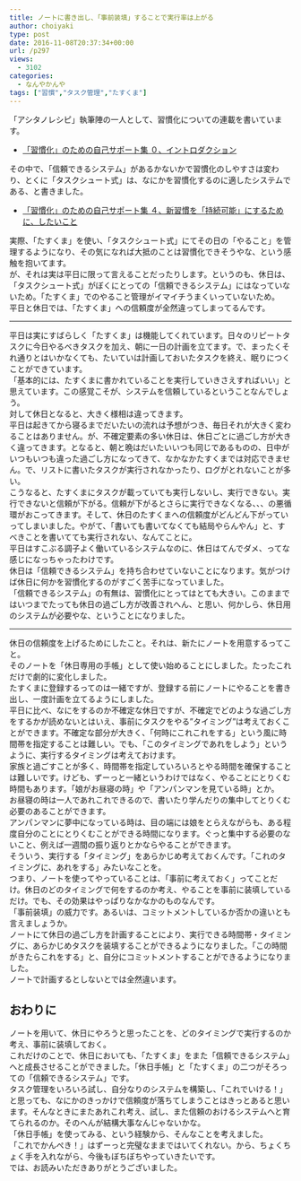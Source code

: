 ```yaml
---
title: ノートに書き出し、「事前装填」することで実行率は上がる
author: choiyaki
type: post
date: 2016-11-08T20:37:34+00:00
url: /p297
views:
  - 3102
categories:
  - なんやかんや
tags: ["習慣","タスク管理","たすくま"]
---
```

「アシタノレシピ」執筆陣の一人として、習慣化についての連載を書いています。

  * [「習慣化」のための自己サポート集 ０、イントロダクション][1]

その中で、「信頼できるシステム」があるかないかで習慣化のしやすさは変わり、とくに「タスクシュート式」は、なにかを習慣化するのに適したシステムである、と書きました。

  * [「習慣化」のための自己サポート集 ４、新習慣を「持続可能」にするために、したいこと][2]

実際、「たすくま」を使い、「タスクシュート式」にてその日の「やること」を管理するようになり、その気になれば大抵のことは習慣化できそうやな、という感触を抱いてます。  
が、それは実は平日に限って言えることだったりします。というのも、休日は、「タスクシュート式」がぼくにとっての「信頼できるシステム」にはなっていないため。「たすくま」でのやること管理がイマイチうまくいっていないため。  
平日と休日では、「たすくま」への信頼度が全然違ってしまってるんです。

* * *

平日は実にすばらしく「たすくま」は機能してくれています。日々のリピートタスクに今日やるべきタスクを加え、朝に一日の計画を立てます。で、まったくそれ通りとはいかなくても、たいていは計画しておいたタスクを終え、眠りにつくことができています。  
「基本的には、たすくまに書かれていることを実行していきさえすればいい」と思えています。この感覚こそが、システムを信頼しているということなんでしょう。  
対して休日となると、大きく様相は違ってきます。  
平日は起きてから寝るまでだいたいの流れは予想がつき、毎日それが大きく変わることはありません。が、不確定要素の多い休日は、休日ごとに過ごし方が大きく違ってきます。となると、朝と晩はだいたいいつも同じであるものの、日中がいつもいつも違った過ごし方になってきて、なかなかたすくまでは対応できません。で、リストに書いたタスクが実行されなかったり、ログがとれないことが多い。  
こうなると、たすくまにタスクが載っていても実行しないし、実行できない。実行できないと信頼が下がる。信頼が下がるとさらに実行できなくなる、、、の悪循環がおこってきます。そして、休日のたすくまへの信頼度がどんどん下がっていってしまいました。やがて、「書いても書いてなくても結局やらんやん」と、すべきことを書いてても実行されない、なんてことに。  
平日はすこぶる調子よく働いているシステムなのに、休日はてんでダメ、ってな感じになっちゃったわけです。  
休日は「信頼できるシステム」を持ち合わせていないことになります。気がつけば休日に何かを習慣化するのがすごく苦手になっていました。  
「信頼できるシステム」の有無は、習慣化にとってはとても大きい。このままではいつまでたっても休日の過ごし方が改善されへん、と思い、何かしら、休日用のシステムが必要やな、ということになりました。

* * *

休日の信頼度を上げるためにしたこと。それは、新たにノートを用意するってこと。  
そのノートを「休日専用の手帳」として使い始めることにしました。たったこれだけで劇的に変化しました。  
たすくまに登録するってのは一緒ですが、登録する前にノートにやることを書き出し、一度計画を立てるようにしました。  
平日に比べ、なにをするのか不確定な休日ですが、不確定でどのような過ごし方をするかが読めないとはいえ、事前にタスクをやる”タイミング”は考えておくことができます。不確定な部分が大きく、「何時にこれこれをする」という風に時間帯を指定することは難しい。でも、「このタイミングであれをしよう」というように、実行するタイミングは考えておけます。  
家族と過ごすことが多く、時間帯を指定していろいろとやる時間を確保することは難しいです。けども、ずーっと一緒というわけではなく、やることにとりくむ時間もあります。「娘がお昼寝の時」や「アンパンマンを見ている時」とか。  
お昼寝の時は一人であれこれできるので、書いたり学んだりの集中してとりくむ必要のあることができます。  
アンパンマンに夢中になっている時は、目の端には娘をとらえながらも、ある程度自分のことにとりくむことができる時間になります。ぐっと集中する必要のないこと、例えば一週間の振り返りとかならやることができます。  
そういう、実行する「タイミング」をあらかじめ考えておくんです。「これのタイミングに、あれをする」みたいなことを。  
つまり、ノートを使ってやっていることは、「事前に考えておく」ってことだけ。休日のどのタイミングで何をするのか考え、やることを事前に装填しているだけ。でも、その効果はやっぱりなかなかのものなんです。  
「事前装填」の威力です。あるいは、コミットメントしているか否かの違いとも言えましょうか。  
ノートにて休日の過ごし方を計画することにより、実行できる時間帯・タイミングに、あらかじめタスクを装填することができるようになりました。「この時間がきたらこれをする」と、自分にコミットメントすることができるようになりました。  
ノートで計画するとしないとでは全然違います。

## おわりに

ノートを用いて、休日にやろうと思ったことを、どのタイミングで実行するのか考え、事前に装填しておく。  
これだけのことで、休日においても、「たすくま」をまた「信頼できるシステム」へと成長させることができました。「休日手帳」と「たすくま」の二つがそろっての「信頼できるシステム」です。  
タスク管理をいろいろ試し、自分なりのシステムを構築し、「これでいける！」と思っても、なにかのきっかけで信頼度が落ちてしまうことはきっとあると思います。そんなときにまたあれこれ考え、試し、また信頼のおけるシステムへと育てられるのか。そのへんが結構大事なんじゃないかな。  
「休日手帳」を使ってみる、という経験から、そんなことを考えました。  
「これでかんぺき！」はずーっと完璧なままではいてくれない。から、ちょくちょく手を入れながら、今後もぼちぼちやっていきたいです。  
では、お読みいただきありがとうございました。

 [1]: http://www.ashi-tano.jp/?p=10107
 [2]: http://www.ashi-tano.jp/?p=10557